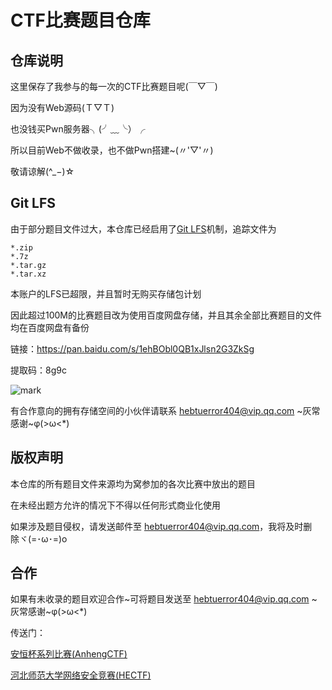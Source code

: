 # CTF比赛题目仓库
## 仓库说明

这里保存了我参与的每一次的CTF比赛题目呢(￣▽￣)  

因为没有Web源码(Ｔ▽Ｔ)  

也没钱买Pwn服务器╮(╯﹏╰）╭  

所以目前Web不做收录，也不做Pwn搭建~(〃'▽'〃)  

敬请谅解(^_−)☆  

## Git LFS

由于部分题目文件过大，本仓库已经启用了[Git LFS](https://git-lfs.github.com/)机制，追踪文件为

```
*.zip
*.7z
*.tar.gz
*.tar.xz
```

本账户的LFS已超限，并且暂时无购买存储包计划

因此超过100M的比赛题目改为使用百度网盘存储，并且其余全部比赛题目的文件均在百度网盘有备份

链接：https://pan.baidu.com/s/1ehBObl0QB1xJlsn2G3ZkSg 

提取码：8g9c

![mark](http://img.lhyerror404.cn/error404/20190603/9608Ip3P5WCQ.png)

有合作意向的拥有存储空间的小伙伴请联系 hebtuerror404@vip.qq.com \~灰常感谢\~φ(>ω<*)  

## 版权声明

本仓库的所有题目文件来源均为窝参加的各次比赛中放出的题目

在未经出题方允许的情况下不得以任何形式商业化使用

如果涉及题目侵权，请发送邮件至 hebtuerror404@vip.qq.com，我将及时删除ヾ(=･ω･=)o  

## 合作

如果有未收录的题目欢迎合作~可将题目发送至 hebtuerror404@vip.qq.com \~灰常感谢\~φ(>ω<*)  


传送门：  

[安恒杯系列比赛(AnhengCTF)](https://github.com/hebtuerror404/Anheng_cup_month)  

[河北师范大学网络安全竞赛(HECTF)](https://github.com/HECTF) 


